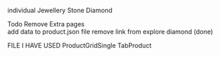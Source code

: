 individual Jewellery
Stone Diamond

Todo
Remove Extra pages  
add data to product.json file
remove link from explore diamond (done)


FILE I HAVE USED
ProductGridSingle 
TabProduct 